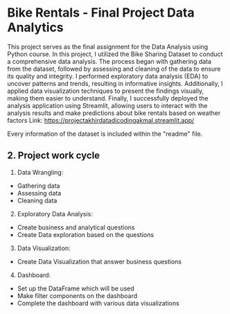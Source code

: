 
# Bike Rentals - Final Project Data Analytics

This project serves as the final assignment for the Data Analysis using Python course. In this project, I utilized the Bike Sharing Dataset to conduct a comprehensive data analysis. The process began with gathering data from the dataset, followed by assessing and cleaning of the data to ensure its quality and integrity. I performed exploratory data analysis (EDA) to uncover patterns and trends, resulting in informative insights. Additionally, I applied data visualization techniques to present the findings visually, making them easier to understand. Finally, I successfully deployed the analysis application using Streamlit, allowing users to interact with the analysis results and make predictions about bike rentals based on weather factors
Link: https://projectakhirdatadicodingakmal.streamlit.app/

Every information of the dataset is included within the "readme" file.

## 2. Project work cycle
1. Data Wrangling: 
 - Gathering data
 - Assessing data
 - Cleaning data
2. Exploratory Data Analysis:
 - Create business and analytical questions
 - Create Data exploration based on the questions
3. Data Visualization:
 - Create Data Visualization that answer business questions
4. Dashboard:
 - Set up the DataFrame which will be used
 - Make filter components on the dashboard
 - Complete the dashboard with various data visualizations
